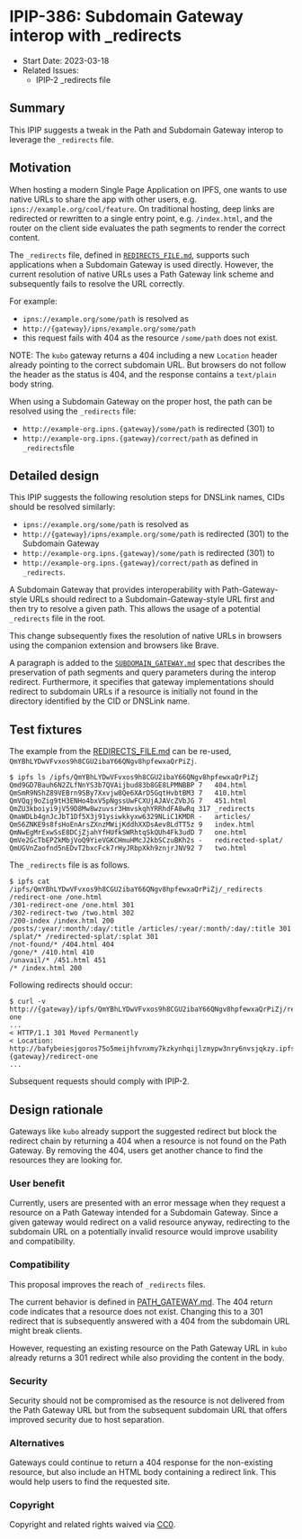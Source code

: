 # IPIP-386: Subdomain Gateway interop with _redirects

<!-- IPIP number should  match its pull request number. After you open a PR,
please update title and include anqabbreviated title in the filename too:
`0000-draft-title-abbrev.md`. -->

- Start Date: 2023-03-18
- Related Issues:
  - IPIP-2 _redirects file

## Summary

<!--One paragraph explanation of the IPIP.-->
This IPIP suggests a tweak in the Path and Subdomain Gateway interop to
leverage the `_redirects` file.

## Motivation

When hosting a modern Single Page Application on IPFS, one wants to use native
URLs to share the app with other users, e.g. `ipns://example.org/cool/feature`.
On traditional hosting, deep links are redirected or rewritten to a single
entry point, e.g. `/index.html`, and the router on the client side evaluates
the path segments to render the correct content.

The `_redirects` file, defined in [`REDIRECTS_FILE.md`](../REDIRECTS_FILE.md),
supports such applications when a Subdomain Gateway is used directly. However,
the current resolution of native URLs uses a Path Gateway link scheme and
subsequently fails to resolve the URL correctly.

For example:

- `ipns://example.org/some/path` is resolved as
- `http://{gateway}/ipns/example.org/some/path`
- this request fails with 404 as the resource `/some/path` does not exist.

NOTE: The `kubo` gateway returns a 404 including a new `Location` header
already pointing to the correct subdomain URL. But browsers do not follow the
header as the status is 404, and the response contains a `text/plain` body
string.

When using a Subdomain Gateway on the proper host, the path can be resolved
using the `_redirects` file:

- `http://example-org.ipns.{gateway}/some/path` is redirected (301) to
- `http://example-org.ipns.{gateway}/correct/path` as defined in
  `_redirects`file


## Detailed design

This IPIP suggests the following resolution steps for DNSLink names, CIDs
should be resolved similarly:

- `ipns://example.org/some/path` is resolved as
- `http://{gateway}/ipns/example.org/some/path` is redirected (301) to the
  Subdomain Gateway
- `http://example-org.ipns.{gateway}/some/path` is redirected (301) to
- `http://example-org.ipns.{gateway}/correct/path` as defined in `_redirects`.

A Subdomain Gateway that provides interoperability with Path-Gateway-style URLs
should redirect to a Subdomain-Gateway-style URL first and then try to resolve
a given path. This allows the usage of a potential `_redirects` file in the
root.

This change subsequently fixes the resolution of native URLs in browsers using
the companion extension and browsers like Brave.

A paragraph is added to the [`SUBDOMAIN_GATEWAY.md`](../SUBDOMAIN_GATEWAY.md)
spec that describes the preservation of path segments and query parameters
during the interop redirect. Furthermore, it specifies that gateway
implementations should redirect to subdomain URLs if a resource is initially
not found in the directory identified by the CID or DNSLink name.

## Test fixtures

The example from the [REDIRECTS_FILE.md](../REDIRECTS_FILE.md) can be re-used,
`QmYBhLYDwVFvxos9h8CGU2ibaY66QNgv8hpfewxaQrPiZj`.

```
$ ipfs ls /ipfs/QmYBhLYDwVFvxos9h8CGU2ibaY66QNgv8hpfewxaQrPiZj
Qmd9GD7Bauh6N2ZLfNnYS3b7QVAijbud83b8GE8LPMNBBP 7   404.html
QmSmR9NShZ89VEBrn9SBy7Xxvjw8Qe6XArD5GqtHvbtBM3 7   410.html
QmVQqj9oZig9tH3ENHo4bxV5pNgssUwFCXUjAJAVcZVbJG 7   451.html
QmZU3kboiyi9jV59D8Mw8wzuvsr3HmvskqhYRRhdFA8wRq 317 _redirects
QmaWDLb4gnJcJbT1Df5X3j91ysiwkkyxw6329NLiC1KMDR -   articles/
QmS6ZNKE9s8fsHoEnArsZXnzMWijKddhXXDsAev8LdTT5z 9   index.html
QmNwEgMrExwSsE8DCjZjahYfHUfkSWRhtqSkQUh4Fk3udD 7   one.html
QmVe2GcTbEPZkMbjVoQ9YieVGKCHmuHMcJ2kbSCzuBKh2s -   redirected-splat/
QmUGVnZaofnd5nEDvT2bxcFck7rHyJRbpXkh9znjrJNV92 7   two.html
```

The `_redirects` file is as follows.

```
$ ipfs cat /ipfs/QmYBhLYDwVFvxos9h8CGU2ibaY66QNgv8hpfewxaQrPiZj/_redirects
/redirect-one /one.html
/301-redirect-one /one.html 301
/302-redirect-two /two.html 302
/200-index /index.html 200
/posts/:year/:month/:day/:title /articles/:year/:month/:day/:title 301
/splat/* /redirected-splat/:splat 301
/not-found/* /404.html 404
/gone/* /410.html 410
/unavail/* /451.html 451
/* /index.html 200
```

Following redirects should occur:

```
$ curl -v http://{gateway}/ipfs/QmYBhLYDwVFvxos9h8CGU2ibaY66QNgv8hpfewxaQrPiZj/redirect-one
...
< HTTP/1.1 301 Moved Permanently
< Location: http://bafybeiesjgoros75o5meijhfvnxmy7kzkynhqijlzmypw3nry6nvsjqkzy.ipfs.{gateway}/redirect-one
...
```

Subsequent requests should comply with IPIP-2.

## Design rationale

Gateways like `kubo` already support the suggested redirect but block the
redirect chain by returning a 404 when a resource is not found on the Path
Gateway. By removing the 404, users get another chance to find the resources
they are looking for.

### User benefit

Currently, users are presented with an error message when they request a
resource on a Path Gateway intended for a Subdomain Gateway. Since a given
gateway would redirect on a valid resource anyway, redirecting to the subdomain
URL on a potentially invalid resource would improve usability and
compatibility.

### Compatibility

This proposal improves the reach of `_redirects` files.

The current behavior is defined in [PATH_GATEWAY.md](../PATH_GATEWAY.md). The
404 return code indicates that a resource does not exist. Changing this to a
301 redirect that is subsequently answered with a 404 from the subdomain URL
might break clients.

However, requesting an existing resource on the Path Gateway URL in `kubo`
already returns a 301 redirect while also providing the content in the body.

### Security

Security should not be compromised as the resource is not delivered from the
Path Gateway URL but from the subsequent subdomain URL that offers improved
security due to host separation.

### Alternatives

Gateways could continue to return a 404 response for the non-existing resource,
but also include an HTML body containing a redirect link. This would help users
to find the requested site.

### Copyright

Copyright and related rights waived via [CC0](https://creativecommons.org/publicdomain/zero/1.0/).
